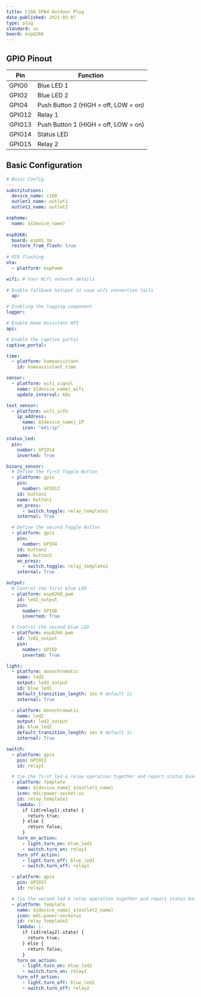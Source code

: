 ```yaml
---
title: C168 IP64 Outdoor Plug
date-published: 2021-03-07
type: plug
standard: us
board: esp8266
---
```


## GPIO Pinout

| Pin    | Function                             |
| ------ | ------------------------------------ |
| GPIO0  | Blue LED 1                           |
| GPIO2  | Blue LED 2                           |
| GPIO4  | Push Button 2 (HIGH = off, LOW = on) |
| GPIO12 | Relay 1                              |
| GPIO13 | Push Button 1 (HIGH = off, LOW = on) |
| GPIO14 | Status LED                           |
| GPIO15 | Relay 2                              |

## Basic Configuration

```yaml
# Basic Config
---
substitutions:
  device_name: c168
  outlet1_name: outlet1
  outlet2_name: outlet2

esphome:
  name: ${device_name}
  
esp8266:
  board: esp01_1m
  restore_from_flash: true
    
# OTA flashing
ota:
  - platform: esphome

wifi: # Your Wifi network details
  
# Enable fallback hotspot in case wifi connection fails  
  ap:

# Enabling the logging component
logger:

# Enable Home Assistant API
api:

# Enable the captive portal
captive_portal:

time:
  - platform: homeassistant
    id: homeassistant_time

sensor:
  - platform: wifi_signal
    name: ${device_name}_wifi
    update_interval: 60s

text_sensor:
  - platform: wifi_info
    ip_address:
      name: ${device_name}_IP
      icon: "mdi:ip"

status_led:
  pin:
    number: GPIO14
    inverted: True

binary_sensor:
  # Define the first Toggle Button
  - platform: gpio
    pin:
      number: GPIO13
    id: button1
    name: button1
    on_press:
      - switch.toggle: relay_template1
    internal: True

  # Define the second Toggle Button
  - platform: gpio
    pin:
      number: GPIO4
    id: button2
    name: button2
    on_press:
      - switch.toggle: relay_template2
    internal: True

output:
  # Control the first blue LED
  - platform: esp8266_pwm
    id: led1_output
    pin:
      number: GPIO0
      inverted: True

  # Control the second blue LED
  - platform: esp8266_pwm
    id: led2_output
    pin:
      number: GPIO2
      inverted: True

light:
  - platform: monochromatic
    name: led1
    output: led1_output
    id: blue_led1
    default_transition_length: 1ms # default 1s
    internal: True

  - platform: monochromatic
    name: led2
    output: led2_output
    id: blue_led2
    default_transition_length: 1ms # default 1s
    internal: True

switch:
  - platform: gpio
    pin: GPIO12
    id: relay1

  # tie the first led & relay operation together and report status based on relay state
  - platform: template
    name: ${device_name}_${outlet1_name}
    icon: mdi:power-socket-us
    id: relay_template1
    lambda: |-
      if (id(relay1).state) {
        return true;
      } else {
        return false;
      }
    turn_on_action:
      - light.turn_on: blue_led1
      - switch.turn_on: relay1
    turn_off_action:
      - light.turn_off: blue_led1
      - switch.turn_off: relay1

  - platform: gpio
    pin: GPIO15
    id: relay2

  # tie the second led & relay operation together and report status based on relay state
  - platform: template
    name: ${device_name}_${outlet2_name}
    icon: mdi:power-socketus
    id: relay_template2
    lambda: |-
      if (id(relay2).state) {
        return true;
      } else {
        return false;
      }
    turn_on_action:
      - light.turn_on: blue_led2
      - switch.turn_on: relay2
    turn_off_action:
      - light.turn_off: blue_led2
      - switch.turn_off: relay2
```
